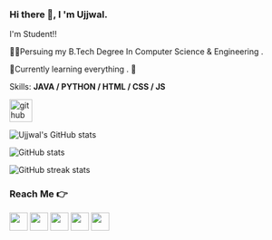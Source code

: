 ### Hi there 👋, I 'm Ujjwal.
I'm Student!!

👨‍🎓Persuing my B.Tech Degree In Computer Science & Engineering .

🌱Currently learning everything . 🤣


Skills: **JAVA / PYTHON  / HTML / CSS / JS**







[<img src='https://cdn.jsdelivr.net/npm/simple-icons@3.0.1/icons/github.svg' alt='github' height='40'>](https://github.com/ujjwaljamuar)  

![Ujjwal's GitHub stats](https://github-readme-stats.vercel.app/api?username=ujjwaljamuar&show_icons=true&theme=algolia)

![GitHub stats](https://github-readme-stats.vercel.app/api?username=ujjwaljamuar&show_icons=true&count_private=true)  

![GitHub streak stats](https://github-readme-streak-stats.herokuapp.com/?user=ujjwaljamuar&count_private=true)  




### Reach Me 👉
<a href="https://www.linkedin.com/in/ujjwal-jamuar/"><img src="https://cdn3.iconfinder.com/data/icons/capsocial-round/500/linkedin-512.png" width="32px" height="32px"></a>
<a href="https://github.com/ujjwaljamuar"><img src="https://cdn4.iconfinder.com/data/icons/bettericons/354/github-512.png" width="32px" height="32px"></a>
<a href="https://twitter.com/Ujjwal_Jamuar"><img src="https://cdn3.iconfinder.com/data/icons/2018-social-media-logotypes/1000/2018_social_media_popular_app_logo_twitter-512.png" width="32px" height="32px"></a>
<a href="https://instagram.com/loneee_wolff_?igshid=1wy4bzwwr3euc"><img src="https://cdn3.iconfinder.com/data/icons/2018-social-media-logotypes/1000/2018_social_media_popular_app_logo_instagram-512.png" width="32px" height="32px"></a> 
<a href="https://www.facebook.com/profile.php?id=100008455410660"><img src="https://cdn2.iconfinder.com/data/icons/social-media-2285/512/1_Facebook_colored_svg_copy-512.png" width="32px" height="32px"></a>
